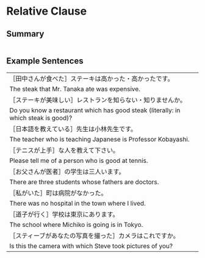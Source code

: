 # Relative Clause

## Summary

<table></table>

## Example Sentences

<table><tr><td>［田中さんが食べた］ステーキは高かった・高かったです。</td></tr><tr><td>The steak that Mr. Tanaka ate was expensive.</td></tr><tr><td>［ステーキが美味しい］レストランを知らない・知りませんか。</td></tr><tr><td>Do you know a restaurant which has good steak (literally: in which steak is good)?</td></tr><tr><td>［日本語を教えている］先生は小林先生です。</td></tr><tr><td>The teacher who is teaching Japanese is Professor Kobayashi.</td></tr><tr><td>［テニスが上手］な人を教えて下さい。</td></tr><tr><td>Please tell me of a person who is good at tennis.</td></tr><tr><td>［お父さんが医者］の学生は三人います。</td></tr><tr><td>There are three students whose fathers are doctors.</td></tr><tr><td>［私がいた］町は病院がなかった。</td></tr><tr><td>There was no hospital in the town where I lived.</td></tr><tr><td>［道子が行く］学校は東京にあります。</td></tr><tr><td>The school where Michiko is going is in Tokyo.</td></tr><tr><td>［スティーブがあなたの写真を撮った］カメラはこれですか。</td></tr><tr><td>Is this the camera with which Steve took pictures of you?</td></tr></table>

